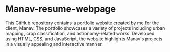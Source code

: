 # Manav-resume-webpage
This GitHub repository contains a portfolio website created by me for the client, Manav. The portfolio showcases a variety of projects including urban mapping, crop classification, and astronomy-related works. Developed using HTML, CSS, and JavaScript, the website highlights Manav's projects in a visually appealing and interactive manner. 
